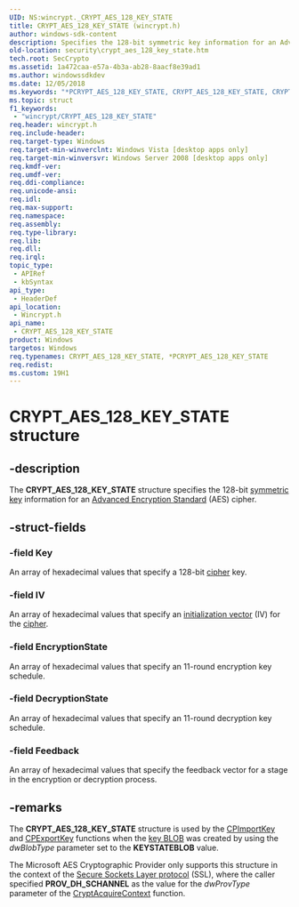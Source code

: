 ```yaml
---
UID: NS:wincrypt._CRYPT_AES_128_KEY_STATE
title: CRYPT_AES_128_KEY_STATE (wincrypt.h)
author: windows-sdk-content
description: Specifies the 128-bit symmetric key information for an Advanced Encryption Standard (AES) cipher.
old-location: security\crypt_aes_128_key_state.htm
tech.root: SecCrypto
ms.assetid: 1a472caa-e57a-4b3a-ab28-8aacf8e39ad1
ms.author: windowssdkdev
ms.date: 12/05/2018
ms.keywords: "*PCRYPT_AES_128_KEY_STATE, CRYPT_AES_128_KEY_STATE, CRYPT_AES_128_KEY_STATE structure [Security], PCRYPT_AES_128_KEY_STATE, PCRYPT_AES_128_KEY_STATE structure pointer [Security], security.crypt_aes_128_key_state, wincrypt/CRYPT_AES_128_KEY_STATE, wincrypt/PCRYPT_AES_128_KEY_STATE"
ms.topic: struct
f1_keywords: 
 - "wincrypt/CRYPT_AES_128_KEY_STATE"
req.header: wincrypt.h
req.include-header: 
req.target-type: Windows
req.target-min-winverclnt: Windows Vista [desktop apps only]
req.target-min-winversvr: Windows Server 2008 [desktop apps only]
req.kmdf-ver: 
req.umdf-ver: 
req.ddi-compliance: 
req.unicode-ansi: 
req.idl: 
req.max-support: 
req.namespace: 
req.assembly: 
req.type-library: 
req.lib: 
req.dll: 
req.irql: 
topic_type:
 - APIRef
 - kbSyntax
api_type:
 - HeaderDef
api_location:
 - Wincrypt.h
api_name:
 - CRYPT_AES_128_KEY_STATE
product: Windows
targetos: Windows
req.typenames: CRYPT_AES_128_KEY_STATE, *PCRYPT_AES_128_KEY_STATE
req.redist: 
ms.custom: 19H1
---
```


# CRYPT_AES_128_KEY_STATE structure


## -description


The <b>CRYPT_AES_128_KEY_STATE</b> structure specifies the 128-bit <a href="https://docs.microsoft.com/windows/desktop/SecGloss/s-gly">symmetric key</a> information for an <a href="https://docs.microsoft.com/windows/desktop/SecGloss/a-gly">Advanced Encryption Standard</a> (AES) cipher.


## -struct-fields




### -field Key

An array of hexadecimal values that specify a 128-bit <a href="https://docs.microsoft.com/windows/desktop/SecGloss/c-gly">cipher</a> key.


### -field IV

An array of hexadecimal values that specify an <a href="https://docs.microsoft.com/windows/desktop/SecGloss/i-gly">initialization vector</a> (IV) for the <a href="https://docs.microsoft.com/windows/desktop/SecGloss/c-gly">cipher</a>.


### -field EncryptionState

An array of hexadecimal values that specify an 11-round encryption key schedule.


### -field DecryptionState

An array of hexadecimal values that specify an 11-round decryption key schedule.


### -field Feedback

An array of hexadecimal values that specify the feedback vector for a stage in the encryption or decryption process.


## -remarks



The <b>CRYPT_AES_128_KEY_STATE</b> structure is used by the <a href="https://docs.microsoft.com/previous-versions/aa379853(v=vs.85)">CPImportKey</a> and <a href="https://docs.microsoft.com/previous-versions/aa378203(v=vs.85)">CPExportKey</a> functions when the <a href="https://docs.microsoft.com/windows/desktop/SecGloss/k-gly">key BLOB</a> was created by using the <i>dwBlobType</i>  parameter set to the <b>KEYSTATEBLOB</b> value.

   The Microsoft AES Cryptographic Provider only supports this structure in the context of the <a href="https://docs.microsoft.com/windows/desktop/SecGloss/s-gly">Secure Sockets Layer protocol</a> (SSL), where the caller specified <b>PROV_DH_SCHANNEL</b> as the value for the <i>dwProvType</i> parameter of the <a href="https://docs.microsoft.com/windows/desktop/api/wincrypt/nf-wincrypt-cryptacquirecontexta">CryptAcquireContext</a> function.



